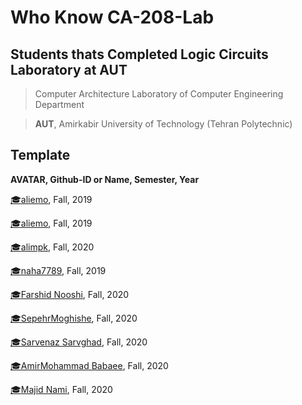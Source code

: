 # Who Know CA-208-Lab

## **Students thats Completed Logic Circuits Laboratory at AUT**

> Computer Architecture Laboratory of Computer Engineering Department

> **AUT**, Amirkabir University of Technology (Tehran Polytechnic)

## Template
**AVATAR, Github-ID or Name, Semester, Year**
<!-- Example -->
[:mortar_board:aliemo](https://github.com/aliemo), Fall, 2019

[:mortar_board:aliemo](https://github.com/aliemo), Fall, 2019

[:mortar_board:alimpk](https://github.com/alimpk), Fall, 2020

[:mortar_board:naha7789](https://github.com/naha7789), Fall, 2019

[:mortar_board:Farshid Nooshi](https://github.com/FarshidNooshi), Fall, 2020

[:mortar_board:SepehrMoghishe](https://github.com/sepehrmoghiseh), Fall, 2020

[:mortar_board:Sarvenaz Sarvghad](https://github.com/sarvenaz-srv), Fall, 2020

[:mortar_board:AmirMohammad Babaee](https://github.com/AmirMohamadBabaee), Fall, 2020

[:mortar_board:Majid Nami](https://github.com/MajidNami), Fall, 2020


<!-- add yours above line -->

